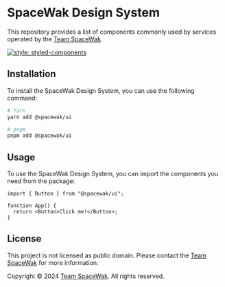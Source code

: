 # SpaceWak Design System

This repository provides a list of components commonly used by services operated by the [Team SpaceWak](https://spacewak.net).

[![style: styled-components](https://img.shields.io/badge/style-%F0%9F%92%85%20styled--components-orange.svg?colorB=daa357&colorA=db748e)](https://github.com/styled-components/styled-components)

## Installation

To install the SpaceWak Design System, you can use the following command:

```bash
# Yarn
yarn add @spacewak/ui

# pnpm
pnpm add @spacewak/ui
```

## Usage

To use the SpaceWak Design System, you can import the components you need from the package:

```tsx
import { Button } from "@spacewak/ui";

function App() {
  return <Button>Click me!</Button>;
}
```

## License

This project is not licensed as public domain. Please contact the [Team SpaceWak](mailto:contact@spacewak.net) for more information.

Copyright © 2024 [Team SpaceWak](https://spacewak.net). All rights reserved.
